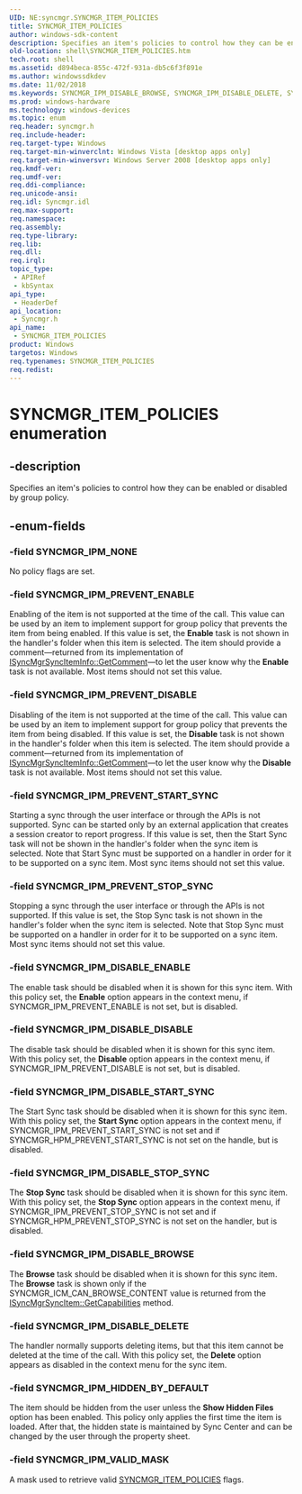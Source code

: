 ```yaml
---
UID: NE:syncmgr.SYNCMGR_ITEM_POLICIES
title: SYNCMGR_ITEM_POLICIES
author: windows-sdk-content
description: Specifies an item's policies to control how they can be enabled or disabled by group policy.
old-location: shell\SYNCMGR_ITEM_POLICIES.htm
tech.root: shell
ms.assetid: d894beca-855c-472f-931a-db5c6f3f891e
ms.author: windowssdkdev
ms.date: 11/02/2018
ms.keywords: SYNCMGR_IPM_DISABLE_BROWSE, SYNCMGR_IPM_DISABLE_DELETE, SYNCMGR_IPM_DISABLE_DISABLE, SYNCMGR_IPM_DISABLE_ENABLE, SYNCMGR_IPM_DISABLE_START_SYNC, SYNCMGR_IPM_DISABLE_STOP_SYNC, SYNCMGR_IPM_HIDDEN_BY_DEFAULT, SYNCMGR_IPM_NONE, SYNCMGR_IPM_PREVENT_DISABLE, SYNCMGR_IPM_PREVENT_ENABLE, SYNCMGR_IPM_PREVENT_START_SYNC, SYNCMGR_IPM_PREVENT_STOP_SYNC, SYNCMGR_IPM_VALID_MASK, SYNCMGR_ITEM_POLICIES, SYNCMGR_ITEM_POLICIES enumeration [Windows Shell], shell.SYNCMGR_ITEM_POLICIES, shell_SYNCMGR_ITEM_POLICIES, syncmgr/SYNCMGR_IPM_DISABLE_BROWSE, syncmgr/SYNCMGR_IPM_DISABLE_DELETE, syncmgr/SYNCMGR_IPM_DISABLE_DISABLE, syncmgr/SYNCMGR_IPM_DISABLE_ENABLE, syncmgr/SYNCMGR_IPM_DISABLE_START_SYNC, syncmgr/SYNCMGR_IPM_DISABLE_STOP_SYNC, syncmgr/SYNCMGR_IPM_HIDDEN_BY_DEFAULT, syncmgr/SYNCMGR_IPM_NONE, syncmgr/SYNCMGR_IPM_PREVENT_DISABLE, syncmgr/SYNCMGR_IPM_PREVENT_ENABLE, syncmgr/SYNCMGR_IPM_PREVENT_START_SYNC, syncmgr/SYNCMGR_IPM_PREVENT_STOP_SYNC, syncmgr/SYNCMGR_IPM_VALID_MASK, syncmgr/SYNCMGR_ITEM_POLICIES
ms.prod: windows-hardware
ms.technology: windows-devices
ms.topic: enum
req.header: syncmgr.h
req.include-header: 
req.target-type: Windows
req.target-min-winverclnt: Windows Vista [desktop apps only]
req.target-min-winversvr: Windows Server 2008 [desktop apps only]
req.kmdf-ver: 
req.umdf-ver: 
req.ddi-compliance: 
req.unicode-ansi: 
req.idl: Syncmgr.idl
req.max-support: 
req.namespace: 
req.assembly: 
req.type-library: 
req.lib: 
req.dll: 
req.irql: 
topic_type:
 - APIRef
 - kbSyntax
api_type:
 - HeaderDef
api_location:
 - Syncmgr.h
api_name:
 - SYNCMGR_ITEM_POLICIES
product: Windows
targetos: Windows
req.typenames: SYNCMGR_ITEM_POLICIES
req.redist: 
---
```


# SYNCMGR_ITEM_POLICIES enumeration


## -description


Specifies an item's policies to control how they can be enabled or disabled by group policy.


## -enum-fields




### -field SYNCMGR_IPM_NONE

No policy flags are set.


### -field SYNCMGR_IPM_PREVENT_ENABLE

Enabling of the item is not supported at the time of the call. This value can be used by an item to implement support for group policy that prevents the item from being enabled. If this value is set, the <b>Enable</b> task is not shown in the handler's folder when this item is selected. The item should provide a comment—returned from its implementation of <a href="https://msdn.microsoft.com/3959784b-2926-43fd-b8e5-bb1884e5d321">ISyncMgrSyncItemInfo::GetComment</a>—to let the user know why the <b>Enable</b> task is not available. Most items should not set this value.


### -field SYNCMGR_IPM_PREVENT_DISABLE

Disabling of the item is not supported at the time of the call. This value can be used by an item to implement support for group policy that prevents the item from being disabled. If this value is set, the <b>Disable</b> task is not shown in the handler's folder when this item is selected. The item should provide a comment—returned from its implementation of <a href="https://msdn.microsoft.com/3959784b-2926-43fd-b8e5-bb1884e5d321">ISyncMgrSyncItemInfo::GetComment</a>—to let the user know why the <b>Disable</b> task is not available. Most items should not set this value.


### -field SYNCMGR_IPM_PREVENT_START_SYNC

Starting a sync through the user interface or through the APIs is not supported.  Sync can be started only by an external application that creates a session creator to report progress. If this value is set, then the Start Sync task will not be shown in the handler's folder when the sync item is selected. Note that Start Sync must be supported on a handler in order for it to be supported on a sync item. Most sync items should not set this value.


### -field SYNCMGR_IPM_PREVENT_STOP_SYNC

Stopping a sync through the user interface or through the APIs is not supported. If this value is set, the Stop Sync task is not shown in the handler's folder when the sync item is selected. Note that Stop Sync must be supported on a handler in order for it to be supported on a sync item. Most sync items should not set this value.


### -field SYNCMGR_IPM_DISABLE_ENABLE

The enable task should be disabled when it is shown for this sync item. With this policy set, the <b>Enable</b> option appears in the context menu, if SYNCMGR_IPM_PREVENT_ENABLE is not set, but is disabled.


### -field SYNCMGR_IPM_DISABLE_DISABLE

The disable task should be disabled when it is shown for this sync item. With this policy set, the <b>Disable</b> option appears in the context menu, if SYNCMGR_IPM_PREVENT_DISABLE is not set, but is disabled.


### -field SYNCMGR_IPM_DISABLE_START_SYNC

The Start Sync task should be disabled when it is shown for this sync item. With this policy set, the <b>Start Sync</b> option appears in the context menu, if SYNCMGR_IPM_PREVENT_START_SYNC is not set and if SYNCMGR_HPM_PREVENT_START_SYNC is not set on the handle, but is disabled.


### -field SYNCMGR_IPM_DISABLE_STOP_SYNC

The <b>Stop Sync</b> task should be disabled when it is shown for this sync item. With this policy set, the <b>Stop Sync</b> option appears in the context menu, if SYNCMGR_IPM_PREVENT_STOP_SYNC is not set and if SYNCMGR_HPM_PREVENT_STOP_SYNC is not set on the handler, but is disabled.


### -field SYNCMGR_IPM_DISABLE_BROWSE

The <b>Browse</b> task should be disabled when it is shown for this sync item. The <b>Browse</b> task is shown only if the SYNCMGR_ICM_CAN_BROWSE_CONTENT value is returned from the <a href="https://msdn.microsoft.com/6cb98b83-cf17-451c-ba29-700408f474c7">ISyncMgrSyncItem::GetCapabilities</a> method.


### -field SYNCMGR_IPM_DISABLE_DELETE

The handler normally supports deleting items, but that this item cannot be deleted at the time of the call. With this policy set, the <b>Delete</b> option appears as disabled in the context menu for the sync item.


### -field SYNCMGR_IPM_HIDDEN_BY_DEFAULT

The item should be hidden from the user unless the <b>Show Hidden Files</b> option has been enabled. This policy only applies the first time the item is loaded. After that, the hidden state is maintained by Sync Center and can be changed by the user through the property sheet.


### -field SYNCMGR_IPM_VALID_MASK

A mask used to retrieve valid <a href="https://msdn.microsoft.com/d894beca-855c-472f-931a-db5c6f3f891e">SYNCMGR_ITEM_POLICIES</a> flags.

